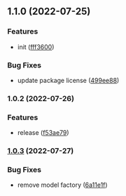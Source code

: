 ## 1.1.0 (2022-07-25)


### Features

* init ([fff3600](https://github.com/siddiqus/sequelite/commit/fff36006494b45fd3774d36093d5022037cedb49))


### Bug Fixes

* update package license ([499ee88](https://github.com/siddiqus/sequelite/commit/499ee889d816002bd1d89a031237ea6951ee3a38))

### 1.0.2 (2022-07-26)


### Features

* release ([f53ae79](https://github.com/siddiqus/sequelite/commit/f53ae797ad51e03d3086d37e4386645072fc4d3e))

### [1.0.3](https://github.com/siddiqus/sequelite/compare/v1.0.2...v1.0.3) (2022-07-27)


### Bug Fixes

* remove model factory ([6a11e1f](https://github.com/siddiqus/sequelite/commit/6a11e1f26fa72f44e0635fa51c98215617b0931c))

